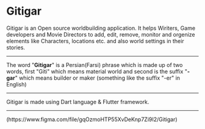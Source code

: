 # Gitigar
Gitigar is an Open source worldbuilding application. It helps Wiriters, Game developers and Movie Directors to add, edit, remove, monitor and orgenize elements like Characters, locations etc. and also world settings in their stories.
___
<p>The word "<b>Gitigar</b>" is a Persian(Farsi) phrase which is made up of two words, first "Giti" which means material world and second is the suffix "<b>-gar</b>" which means builder or maker (something like the suffix "-er" in English)<p>

___
<p>Gitigar is made using Dart language & Flutter framework.</p>

___
<p>(https://www.figma.com/file/gqOzmoHTP55XvDeKnp7Zi9I2/Gitigar)</p>

